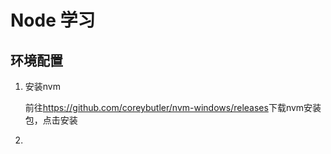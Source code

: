 # Node 学习

## 环境配置

1. 安装nvm

    前往<https://github.com/coreybutler/nvm-windows/releases>下载nvm安装包，点击安装

2.
    
